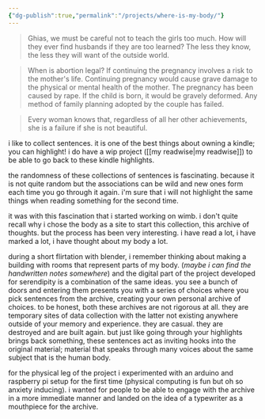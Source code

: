 ```yaml
---
{"dg-publish":true,"permalink":"/projects/where-is-my-body/"}
---
```



> Ghias, we must be careful not to teach the girls too much. How will they ever find husbands if they are too learned? The less they know, the less they will want of the outside world.

> When is abortion legal? If continuing the pregnancy involves a risk to the mother's life. Continuing pregnancy would cause grave damage to the physical or mental health of the mother. The pregnancy has been caused by rape. If the child is born, it would be gravely deformed. Any method of family planning adopted by the couple has failed.

> Every woman knows that, regardless of all her other achievements, she is a failure if she is not beautiful.

i like to collect sentences. it is one of the best things about owning a kindle; you can highlight! i do have a wip project ([[my readwise\|my readwise]]) to be able to go back to these kindle highlights. 

the randomness of these collections of sentences is fascinating. because it is not quite random but the associations can be wild and new ones form each time you go through it again. i'm sure that i will not highlight the same things when reading something for the second time.  

it was with this fascination that i started working on wimb. i don't quite recall why i chose the body as a site to start this collection, this archive of thoughts. but the process has been very interesting. i have read a lot, i have marked a lot, i have thought about my body a lot. 

during a short flirtation with blender, i remember thinking about making a building with rooms that represent parts of my body. (*maybe i can find the handwritten notes somewhere*) and the digital part of the project developed for serendipity is a combination of the same ideas. you see a bunch of doors and entering them presents you with a series of choices where you pick sentences from the archive, creating your own personal archive of choices. to be honest, both these archives are not rigorous at all. they are temporary sites of data collection with the latter not existing anywhere outside of your memory and experience. they are casual. they are destroyed and are built again. but just like going through your highlights brings back something, these sentences act as inviting hooks into the original material; material that speaks through many voices about the same subject that is the human body. 

for the physical leg of the project i experimented with an arduino and raspberry pi setup for the first time (physical computing is fun but oh so anxiety inducing). i wanted for people to be able to engage with the archive in a more immediate manner and landed on the idea of a typewriter as a mouthpiece for the archive. 
